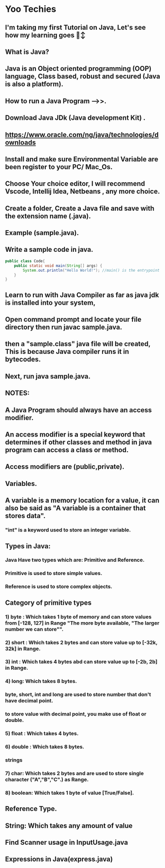 # Yoo Techies
## I'm taking my first Tutorial on Java, Let's see how my learning goes 🙂↕

## What is Java?
## Java is an Object oriented programming (OOP) language, Class based, robust and secured (Java is also a platform).

## How to run a Java Program -->>.

## Download Java JDk (Java development Kit) .

## https://www.oracle.com/ng/java/technologies/downloads

## Install and make sure Environmental Variable are been register to your PC/ Mac_Os.

## Choose Your choice editor, I will recommend Vscode, Intellij Idea, Netbeans , any more choice.



## Create a folder, Create a Java file and save with the extension name (.java).

## Example (sample.java).
## Write a sample code in java.

```java
public class Code{
    public static void main(String[] args) {
        System.out.println("Hello World!"); //main() is the entrypoint of a java-program
    }
}
```
## Learn to run with Java Compiler as far as java jdk is installed into your system,
## Open command prompt and locate your file directory then run javac sample.java.

## then a "sample.class" java file will be created, This is because Java compiler runs it in bytecodes.

## Next, run java sample.java.


## NOTES:
## A Java Program should always have an access modifier.
## An access modifier is a special keyword that determines if other classes and method in java program can access a class or method.
## Access modifiers are (public,private).

## Variables.

## A variable is a memory location for a value, it can also be said as "A variable is a container that stores data".
### "int" is a keyword used to store an integer variable. 


## Types in Java:
### Java Have two types which are: Primitive and Reference.
### Primitive is used to store simple values.
### Reference is used to store complex objects.

## Category of primitive types

### 1) byte : Which takes 1 byte of memory and can store values from [-128, 127] in Range "The more byte available, "The larger number we can store"".
### 2) short : Which takes 2 bytes and can store value up to [-32k, 32k] in Range.
### 3) int : Which takes 4 bytes abd can store value up to [-2b, 2b] in Range.
### 4) long: Which takes 8 bytes. 
### byte, short, int and long are used to store number that don't have decimal point.
### to store value with decimal point, you make use of float or double.
### 5) float : Which takes 4 bytes.
### 6) double : Which takes 8 bytes.
### strings
### 7) char: Which takes 2 bytes and are used to store single character ("A","B","C".) as Range.
### 8) boolean: Which takes 1 byte of value [True/False].

## Reference Type.
## String: Which takes any amount of value
 
## Find Scanner usage in InputUsage.java

## Expressions in Java(express.java)